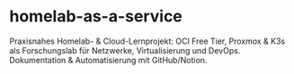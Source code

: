 # homelab-as-a-service
Praxisnahes Homelab- &amp; Cloud-Lernprojekt:  OCI Free Tier, Proxmox &amp; K3s als Forschungslab für Netzwerke, Virtualisierung und DevOps.  Dokumentation &amp; Automatisierung mit GitHub/Notion. 
